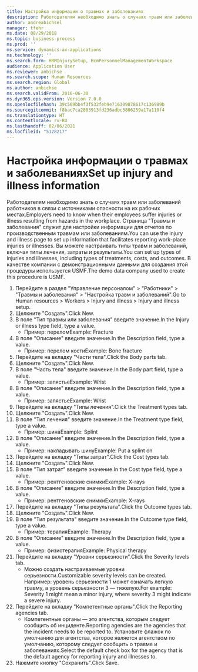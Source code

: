 ```yaml
---
title: Настройка информации о травмах и заболеваниях
description: Работодателям необходимо знать о случаях травм или заболеваний работников в связи с источниками опасности на их рабочих местах.
author: andreabichsel
manager: tfehr
ms.date: 08/29/2018
ms.topic: business-process
ms.prod: ''
ms.service: dynamics-ax-applications
ms.technology: ''
ms.search.form: HRMInjurySetup, HcmPersonnelManagementWorkspace
audience: Application User
ms.reviewer: anbichse
ms.search.scope: Human Resources
ms.search.region: Global
ms.author: anbichse
ms.search.validFrom: 2016-06-30
ms.dyn365.ops.version: Version 7.0.0
ms.openlocfilehash: 39c569bb4f3f532feb9e716309878617c136989b
ms.sourcegitcommit: f8bac7ca2803913fd236adbc3806259a17a110f4
ms.translationtype: HT
ms.contentlocale: ru-RU
ms.lasthandoff: 02/06/2021
ms.locfileid: "5128217"
---
```

# <a name="set-up-injury-and-illness-information"></a><span data-ttu-id="cfbce-103">Настройка информации о травмах и заболеваниях</span><span class="sxs-lookup"><span data-stu-id="cfbce-103">Set up injury and illness information</span></span>



<span data-ttu-id="cfbce-104">Работодателям необходимо знать о случаях травм или заболеваний работников в связи с источниками опасности на их рабочих местах.</span><span class="sxs-lookup"><span data-stu-id="cfbce-104">Employers need to know when their employees suffer injuries or illness resulting from hazards in the workplace.</span></span> <span data-ttu-id="cfbce-105">Страница "Травмы и заболевания" служит для настройки информации для отчетов по производственным травмам или заболеваниям.</span><span class="sxs-lookup"><span data-stu-id="cfbce-105">You can use the injury and illness page to set up information that facilitates reporting work-place injuries or illnesses.</span></span> <span data-ttu-id="cfbce-106">Вы можете настраивать типы травм и заболеваний, включая типы лечения, затраты и результаты.</span><span class="sxs-lookup"><span data-stu-id="cfbce-106">You can set up types of injuries and illnesses, including types of treatments, costs, and outcomes.</span></span> <span data-ttu-id="cfbce-107">В качестве компании с демонстрационными данными для создания этой процедуры используется USMF.</span><span class="sxs-lookup"><span data-stu-id="cfbce-107">The demo data company used to create this procedure is USMF.</span></span>

1. <span data-ttu-id="cfbce-108">Перейдите в раздел "Управление персоналом" > "Работники" > "Травмы и заболевания" > "Настройка травм и заболеваний".</span><span class="sxs-lookup"><span data-stu-id="cfbce-108">Go to Human resources > Workers > Injury and illness > Injury and illness setup.</span></span>
2. <span data-ttu-id="cfbce-109">Щелкните "Создать".</span><span class="sxs-lookup"><span data-stu-id="cfbce-109">Click New.</span></span>
3. <span data-ttu-id="cfbce-110">В поле "Тип травмы или заболевания" введите значение.</span><span class="sxs-lookup"><span data-stu-id="cfbce-110">In the Injury or illness type field, type a value.</span></span>
    * <span data-ttu-id="cfbce-111">Пример: перелом</span><span class="sxs-lookup"><span data-stu-id="cfbce-111">Example: Fracture</span></span>  
4. <span data-ttu-id="cfbce-112">В поле "Описание" введите значение.</span><span class="sxs-lookup"><span data-stu-id="cfbce-112">In the Description field, type a value.</span></span>
    * <span data-ttu-id="cfbce-113">Пример: перелом кости</span><span class="sxs-lookup"><span data-stu-id="cfbce-113">Example: Bone fracture</span></span>  
5. <span data-ttu-id="cfbce-114">Перейдите на вкладку "Части тела".</span><span class="sxs-lookup"><span data-stu-id="cfbce-114">Click the Body parts tab.</span></span>
6. <span data-ttu-id="cfbce-115">Щелкните "Создать".</span><span class="sxs-lookup"><span data-stu-id="cfbce-115">Click New.</span></span>
7. <span data-ttu-id="cfbce-116">В поле "Часть тела" введите значение.</span><span class="sxs-lookup"><span data-stu-id="cfbce-116">In the Body part field, type a value.</span></span>
    * <span data-ttu-id="cfbce-117">Пример: запястье</span><span class="sxs-lookup"><span data-stu-id="cfbce-117">Example: Wrist</span></span>  
8. <span data-ttu-id="cfbce-118">В поле "Описание" введите значение.</span><span class="sxs-lookup"><span data-stu-id="cfbce-118">In the Description field, type a value.</span></span>
    * <span data-ttu-id="cfbce-119">Пример: запястье</span><span class="sxs-lookup"><span data-stu-id="cfbce-119">Example: Wrist</span></span>  
9. <span data-ttu-id="cfbce-120">Перейдите на вкладку "Типы лечения".</span><span class="sxs-lookup"><span data-stu-id="cfbce-120">Click the Treatment types tab.</span></span>
10. <span data-ttu-id="cfbce-121">Щелкните "Создать".</span><span class="sxs-lookup"><span data-stu-id="cfbce-121">Click New.</span></span>
11. <span data-ttu-id="cfbce-122">В поле "Тип лечения" введите значение.</span><span class="sxs-lookup"><span data-stu-id="cfbce-122">In the Treatment type field, type a value.</span></span>
    * <span data-ttu-id="cfbce-123">Пример: шина</span><span class="sxs-lookup"><span data-stu-id="cfbce-123">Example: Splint</span></span>  
12. <span data-ttu-id="cfbce-124">В поле "Описание" введите значение.</span><span class="sxs-lookup"><span data-stu-id="cfbce-124">In the Description field, type a value.</span></span>
    * <span data-ttu-id="cfbce-125">Пример: накладывать шину</span><span class="sxs-lookup"><span data-stu-id="cfbce-125">Example: Put a splint on</span></span>  
13. <span data-ttu-id="cfbce-126">Перейдите на вкладку "Типы затрат".</span><span class="sxs-lookup"><span data-stu-id="cfbce-126">Click the Cost types tab.</span></span>
14. <span data-ttu-id="cfbce-127">Щелкните "Создать".</span><span class="sxs-lookup"><span data-stu-id="cfbce-127">Click New.</span></span>
15. <span data-ttu-id="cfbce-128">В поле "Тип затрат" введите значение.</span><span class="sxs-lookup"><span data-stu-id="cfbce-128">In the Cost type field, type a value.</span></span>
    * <span data-ttu-id="cfbce-129">Пример: рентгеновские снимки</span><span class="sxs-lookup"><span data-stu-id="cfbce-129">Example: X-rays</span></span>  
16. <span data-ttu-id="cfbce-130">В поле "Описание" введите значение.</span><span class="sxs-lookup"><span data-stu-id="cfbce-130">In the Description field, type a value.</span></span>
    * <span data-ttu-id="cfbce-131">Пример: рентгеновские снимки</span><span class="sxs-lookup"><span data-stu-id="cfbce-131">Example: X-rays</span></span>  
17. <span data-ttu-id="cfbce-132">Перейдите на вкладку "Типы результата".</span><span class="sxs-lookup"><span data-stu-id="cfbce-132">Click the Outcome types tab.</span></span>
18. <span data-ttu-id="cfbce-133">Щелкните "Создать".</span><span class="sxs-lookup"><span data-stu-id="cfbce-133">Click New.</span></span>
19. <span data-ttu-id="cfbce-134">В поле "Тип результата" введите значение.</span><span class="sxs-lookup"><span data-stu-id="cfbce-134">In the Outcome type field, type a value.</span></span>
    * <span data-ttu-id="cfbce-135">Пример: терапия</span><span class="sxs-lookup"><span data-stu-id="cfbce-135">Example: Therapy</span></span>  
20. <span data-ttu-id="cfbce-136">В поле "Описание" введите значение.</span><span class="sxs-lookup"><span data-stu-id="cfbce-136">In the Description field, type a value.</span></span>
    * <span data-ttu-id="cfbce-137">Пример: физиотерапия</span><span class="sxs-lookup"><span data-stu-id="cfbce-137">Example: Physical therapy</span></span>  
21. <span data-ttu-id="cfbce-138">Перейдите на вкладку "Уровни серьезности".</span><span class="sxs-lookup"><span data-stu-id="cfbce-138">Click the Severity levels tab.</span></span>
    * <span data-ttu-id="cfbce-139">Можно создать настраиваемые уровни серьезности.</span><span class="sxs-lookup"><span data-stu-id="cfbce-139">Customizable severity levels can be created.</span></span> <span data-ttu-id="cfbce-140">Например: уровень серьезности 1 может означать легкую травму, а уровень серьезности 3 — тяжелую.</span><span class="sxs-lookup"><span data-stu-id="cfbce-140">For example: Severity 1 might mean a minor injury, where severity 3 might indicate a severe injury.</span></span>  
22. <span data-ttu-id="cfbce-141">Перейдите на вкладку "Компетентные органы".</span><span class="sxs-lookup"><span data-stu-id="cfbce-141">Click the Reporting agencies tab.</span></span>
    * <span data-ttu-id="cfbce-142">Компетентные органы — это агентства, которым следует сообщить об инциденте.</span><span class="sxs-lookup"><span data-stu-id="cfbce-142">Reporting agencies are the agencies that the incident needs to be reported to.</span></span> <span data-ttu-id="cfbce-143">Установите флажок по умолчанию для агентства, которое является агентством по умолчанию, которому следует сообщить о травме и заболеваниях.</span><span class="sxs-lookup"><span data-stu-id="cfbce-143">Select the default check box for the agency that is the default agency for reporting injury and illnesses to.</span></span>  
23. <span data-ttu-id="cfbce-144">Нажмите кнопку "Сохранить".</span><span class="sxs-lookup"><span data-stu-id="cfbce-144">Click Save.</span></span>

